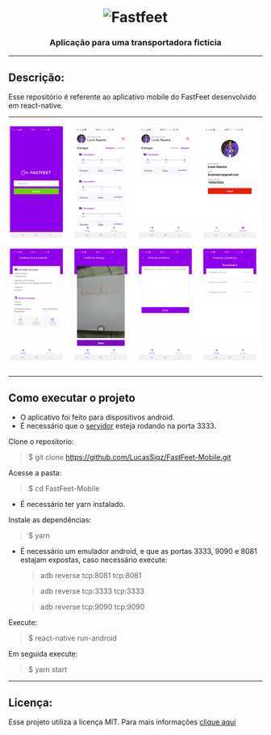 <h1 align="center">
  <img alt="Fastfeet" title="Fastfeet" src="https://raw.githubusercontent.com/Rocketseat/bootcamp-gostack-desafio-02/master/.github/logo.png" width="300px" />
<h3 align="center">
  Aplicação para uma transportadora fictícia
</h3>
</h1>

---

## Descrição:

Esse repositório é referente ao aplicativo mobile do FastFeet desenvolvido em react-native.

---

<div align="center">
  <img alt="FastfeetMobile" title="FastfeetMobile" src="https://github.com/LucasSiqz/FastFeet-Mobile/blob/master/screen_shots/FastFeetMobile.png" />
</div>

---

## Como executar o projeto
- O aplicativo foi feito para dispositivos android.
- É necessário que o [servidor](https://github.com/LucasSiqz/FastFeet-Backend) esteja rodando na porta 3333.

Clone o repositorio:

> \$ git clone https://github.com/LucasSiqz/FastFeet-Mobile.git

Acesse a pasta:

> \$ cd FastFeet-Mobile

- É necessário ter yarn instalado.

Instale as dependências:

> \$ yarn

- É necessário um emulador android, e que as portas 3333, 9090 e 8081 estajam expostas, caso necessário execute:

  > adb reverse tcp:8081 tcp:8081

  > adb reverse tcp:3333 tcp:3333

  > adb reverse tcp:9090 tcp:9090

Execute:

> \$ react-native run-android

Em seguida execute:

> \$ yarn start

---

## Licença:

Esse projeto utiliza a licença MIT. Para mais informações [clique aqui](https://github.com/LucasSiqz/FastFeet-Mobile/blob/master/LICENSE)
